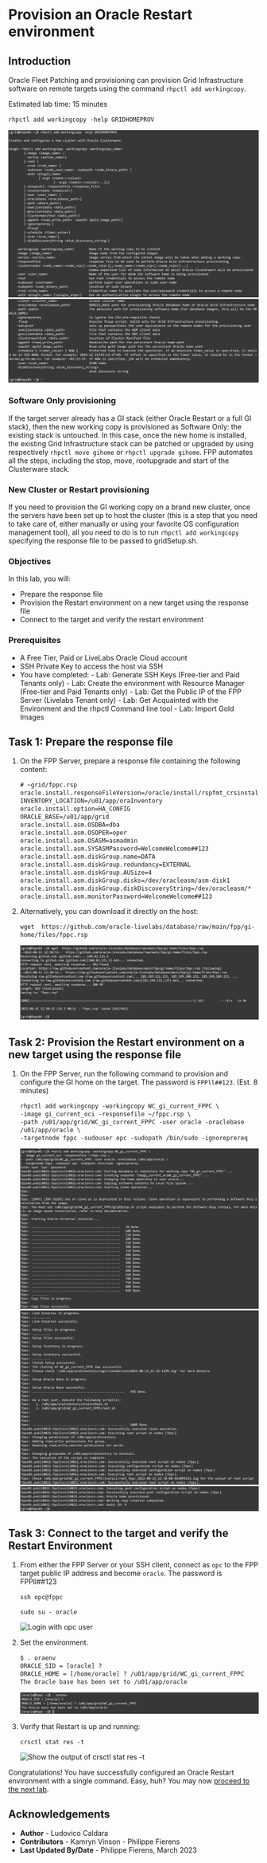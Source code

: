 # Provision an Oracle Restart environment

## Introduction
Oracle Fleet Patching and provisioning can provision Grid Infrastructure software on remote targets using the command `rhpctl add workingcopy`.

Estimated lab time: 15 minutes

```
rhpctl add workingcopy -help GRIDHOMEPROV
```
![Working copy command options](./images/workingcopy.png)
![Working copy command options continued](./images/workingcopy2.png)

### Software Only provisioning
If the target server already has a GI stack (either Oracle Restart or a full GI stack), then the new working copy is provisioned as Software Only: the existing stack is untouched.
In this case, once the new home is installed, the existing Grid Infrastructure stack can be patched or upgraded by using respectively `rhpctl move gihome` or `rhpctl upgrade gihome`. FPP automates all the steps, including the stop, move, rootupgrade and start of the Clusterware stack.

### New Cluster or Restart provisioning
If you need to provision the GI working copy on a brand new cluster, once the servers have been set up to host the cluster (this is a step that you need to take care of, either manually or using your favorite OS configuration management tool), all you need to do is to run `rhpctl add workingcopy` specifying the response file to be passed to gridSetup.sh.

### Objectives
In this lab, you will:
- Prepare the response file
- Provision the Restart environment on a new target using the response file
- Connect to the target and verify the restart environment


### Prerequisites
- A Free Tier, Paid or LiveLabs Oracle Cloud account
- SSH Private Key to access the host via SSH
- You have completed:
      - Lab: Generate SSH Keys (Free-tier and Paid Tenants only)
      - Lab: Create the environment with Resource Manager (Free-tier and Paid Tenants only)
      - Lab: Get the Public IP of the FPP Server (Livelabs Tenant only)
      - Lab: Get Acquainted with the Environment and the rhpctl Command line tool
      - Lab: Import Gold Images

## Task 1: Prepare the response file

1. On the FPP Server, prepare a response file containing the following content:

      ```
      # ~grid/fppc.rsp
      oracle.install.responseFileVersion=/oracle/install/rspfmt_crsinstall_response_schema_v19.0.0
      INVENTORY_LOCATION=/u01/app/oraInventory
      oracle.install.option=HA_CONFIG
      ORACLE_BASE=/u01/app/grid
      oracle.install.asm.OSDBA=dba
      oracle.install.asm.OSOPER=oper
      oracle.install.asm.OSASM=asmadmin
      oracle.install.asm.SYSASMPassword=WelcomeWelcome##123
      oracle.install.asm.diskGroup.name=DATA
      oracle.install.asm.diskGroup.redundancy=EXTERNAL
      oracle.install.asm.diskGroup.AUSize=4
      oracle.install.asm.diskGroup.disks=/dev/oracleasm/asm-disk1
      oracle.install.asm.diskGroup.diskDiscoveryString=/dev/oracleasm/*
      oracle.install.asm.monitorPassword=WelcomeWelcome##123
      ```

2. Alternatively, you can download it directly on the host:

      ```
      wget  https://github.com/oracle-livelabs/database/raw/main/fpp/gi-home/files/fppc.rsp
      ```
      ![Output of download of fppc.rsp file](./images/download.png)

## Task 2: Provision the Restart environment on a new target using the response file
1. On the FPP Server, run the following command to provision and configure the GI home on the target. The password is `FPPll##123`. (Est. 8 minutes)

      ```
      rhpctl add workingcopy -workingcopy WC_gi_current_FPPC \
      -image gi_current_oci -responsefile ~/fppc.rsp \
      -path /u01/app/grid/WC_gi_current_FPPC -user oracle -oraclebase /u01/app/oracle \
      -targetnode fppc -sudouser opc -sudopath /bin/sudo -ignoreprereq
      ```
      ![Output of add workingcopy command part 1](./images/provision.png)
      ![Output of add workingcopy command part 2](./images/provision2.png)
      ![Output of add workingcopy command part 3](./images/provision3.png)

## Task 3: Connect to the target and verify the Restart Environment
1. From either the FPP Server or your SSH client, connect as `opc` to the FPP target public IP address and become `oracle`. The password is FPPll##123

      ```
      ssh opc@fppc
      ```

      ```
      sudo su - oracle
      ```
      ![Login with opc user](./images/opc.png)

2. Set the environment.

      ```
      $ . oraenv
      ORACLE_SID = [oracle] ?
      ORACLE_HOME = [/home/oracle] ? /u01/app/grid/WC_gi_current_FPPC
      The Oracle base has been set to /u01/app/oracle
      ```
      ![Set environment variables with oraenv](./images/oraenv.png)

3. Verify that Restart is up and running:

      ```
      crsctl stat res -t
      ```
      ![Show the output of crsctl stat res -t](./images/crsctl.png)

Congratulations! You have successfully configured an Oracle Restart environment with a single command. Easy, huh? You may now [proceed to the next lab](#next).

## Acknowledgements

- **Author** - Ludovico Caldara
- **Contributors** - Kamryn Vinson - Philippe Fierens
- **Last Updated By/Date** -  Philippe Fierens, March 2023